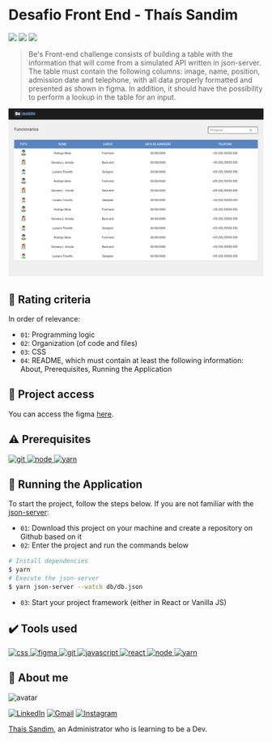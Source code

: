 # Desafio Front End - Thaís Sandim

<p align="left">
<img src="http://img.shields.io/static/v1?label=STATUS&message=UNDER%20DEVELOPMENT&color=GREEN&style=for-the-badge"/>
<img src="https://img.shields.io/github/languages/count/thaisdsandim/desafio-front-end?style=for-the-badge"/>
<img src="https://img.shields.io/github/repo-size/thaisdsandim/desafio-front-end?style=for-the-badge"/>
</p>

> Be's Front-end challenge consists of building a table with the information that will come from a simulated API written in json-server. The table must contain the following columns: image, name, position, admission date and telephone, with all data properly formatted and presented as shown in figma. In addition, it should have the possibility to perform a lookup in the table for an input.

<img src="src/assets/img/img-desafio.png" />

## :hammer: Rating criteria

In order of relevance:
- `01`: Programming logic
- `02`: Organization (of code and files)
- `03`: CSS
- `04`: README, which must contain at least the following information: About, Prerequisites, Running the Application


## 📁 Project access

You can access the figma [here](https://www.figma.com/file/y9qJNNAckFRL7LNoyNjpv8/Teste---Be-mobile?node-id=0%3A1).


## :warning: Prerequisites

<a href="https://git-scm.com/"> <img src="https://cdn.jsdelivr.net/gh/devicons/devicon/icons/git/git-original.svg" alt="git" width="40" height="40"/> </a> <a href="https://nodejs.org/en/"> <img src="https://cdn.jsdelivr.net/gh/devicons/devicon/icons/nodejs/nodejs-original.svg" alt="node" width="40" height="40"/> </a> <a href="https://yarnpkg.com/"> <img src="https://cdn.jsdelivr.net/gh/devicons/devicon/icons/yarn/yarn-original.svg" alt="yarn" width="40" height="40"/> </a> 

## :hammer: Running the Application

To start the project, follow the steps below. If you are not familiar with the [json-server](https://github.com/typicode/json-server):
- `01`: Download this project on your machine and create a repository on Github based on it
- `02`: Enter the project and run the commands below
```bash
# Install dependencies
$ yarn
# Execute the json-server
$ yarn json-server --watch db/db.json
```
- `03`: Start your project framework (either in React or Vanilla JS)


## ✔️ Tools used

<a href="https://developer.mozilla.org/pt-BR/docs/Web/CSS"> <img src="https://cdn.jsdelivr.net/gh/devicons/devicon/icons/css3/css3-original.svg" alt="css" width="40" height="40"/> </a>
<a href="https://www.figma.com/files/recent?fuid=1054783839438239746"> <img src="https://cdn.jsdelivr.net/gh/devicons/devicon/icons/figma/figma-original.svg" alt="figma" width="40" height="40"/> </a>
<a href="https://git-scm.com/"> <img src="https://cdn.jsdelivr.net/gh/devicons/devicon/icons/git/git-original.svg" alt="git" width="40" height="40"/> </a> 
<a href="https://developer.mozilla.org/pt-BR/docs/Web/JavaScript"> <img src="https://cdn.jsdelivr.net/gh/devicons/devicon/icons/javascript/javascript-original.svg" alt="javascript" width="40" height="40"/> </a> 
<a href="https://pt-br.reactjs.org/"> <img src="https://cdn.jsdelivr.net/gh/devicons/devicon/icons/react/react-original.svg" alt="react" width="40" height="40"/> </a> 
<a href="https://nodejs.org/en/"> <img src="https://cdn.jsdelivr.net/gh/devicons/devicon/icons/nodejs/nodejs-original.svg" alt="node" width="40" height="40"/> </a> <a href="https://yarnpkg.com/"> <img src="https://cdn.jsdelivr.net/gh/devicons/devicon/icons/yarn/yarn-original.svg" alt="yarn" width="40" height="40"/> </a> 


## 👩 About me

![avatar](https://user-images.githubusercontent.com/96362469/180337164-4f1136b9-98ef-4329-9924-7e6e77f3b124.png)

[![LinkedIn](https://img.shields.io/badge/linkedin-%230077B5.svg?style=for-the-badge&logo=linkedin&logoColor=white)](https://linkedin.com/in/thaisdsandim) [![Gmail](https://img.shields.io/badge/Gmail-D14836?style=for-the-badge&logo=gmail&logoColor=white)](mailto:contatothais.sandim@gmail.com) [![Instagram](https://img.shields.io/badge/WhatsApp-25D366?style=for-the-badge&logo=whatsapp&logoColor=white)](https://api.whatsapp.com/send?phone=5567981551239) 

[Thaís Sandim](https://github.com/thaisdsandim), an Administrator who is learning to be a Dev.
